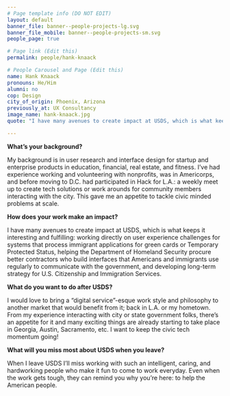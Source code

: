 ```yaml
---
# Page template info (DO NOT EDIT)
layout: default
banner_file: banner--people-projects-lg.svg
banner_file_mobile: banner--people-projects-sm.svg
people_page: true

# Page link (Edit this)
permalink: people/hank-knaack

# People Carousel and Page (Edit this)
name: Hank Knaack
pronouns: He/Him
alumni: no
cop: Design
city_of_origin: Phoenix, Arizona
previously_at: UX Consultancy
image_name: hank-knaack.jpg
quote: "I have many avenues to create impact at USDS, which is what keeps it interesting and fulfilling."

---
```


**What’s your background?**

My background is in user research and interface design for startup and enterprise products in education, financial, real estate, and fitness. I’ve had experience working and volunteering with nonprofits, was in Americorps, and before moving to D.C. had participated in Hack for L.A.: a weekly meet up to create tech solutions or work arounds for community members interacting with the city. This gave me an appetite to tackle civic minded problems at scale.

**How does your work make an impact?**

I have many avenues to create impact at USDS, which is what keeps it interesting and fulfilling: working directly on user experience challenges for systems that process immigrant applications for green cards or Temporary Protected Status, helping the Department of Homeland Security procure better contractors who build interfaces that Americans and immigrants use regularly to communicate with the government, and developing long-term strategy for U.S. Citizenship and Immigration Services.

**What do you want to do after USDS?**

I would love to bring a “digital service”-esque work style and philosophy to another market that would benefit from it; back in L.A. or my hometown. From my experience interacting with city or state government folks, there’s an appetite for it and many exciting things are already starting to take place in Georgia, Austin, Sacramento, etc. I want to keep the civic tech momentum going!

**What will you miss most about USDS when you leave?**

When I leave USDS I’ll miss working with such an intelligent, caring, and hardworking people who make it fun to come to work everyday. Even when the work gets tough, they can remind you why you’re here: to help the American people.
